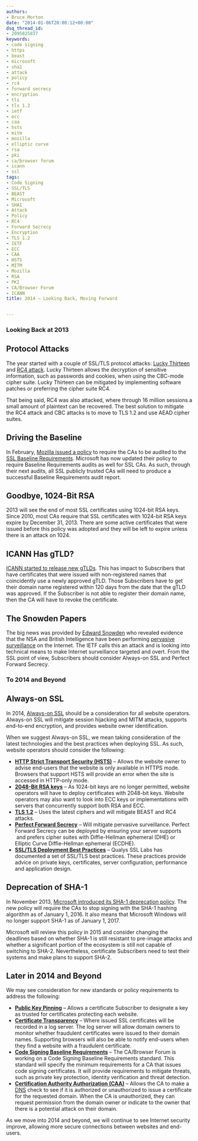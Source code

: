 ```yaml
---
authors:
- Bruce Morton
date: "2014-01-06T20:00:12+00:00"
dsq_thread_id:
- 2095825837
keywords:
- code signing
- https
- beast
- microsoft
- sha1
- attack
- policy
- rc4
- forward secrecy
- encryption
- tls
- tls 1.2
- ietf
- ecc
- caa
- hsts
- mitm
- mozilla
- elliptic curve
- rsa
- pki
- ca/browser forum
- icann
- ssl
tags:
- Code Signing
- SSL/TLS
- BEAST
- Microsoft
- SHA1
- Attack
- Policy
- RC4
- Forward Secrecy
- Encryption
- TLS 1.2
- IETF
- ECC
- CAA
- HSTS
- MITM
- Mozilla
- RSA
- PKI
- CA/Browser Forum
- ICANN
title: 2014 – Looking Back, Moving Forward


---
```

### Looking Back at 2013

## Protocol Attacks

The year started with a couple of SSL/TLS protocol attacks: [Lucky Thirteen][1] and [RC4 attack][2]. Lucky Thirteen allows the decryption of sensitive information, such as passwords and cookies, when using the CBC-mode cipher suite. Lucky Thirteen can be mitigated by implementing software patches or preferring the cipher suite RC4.

That being said, RC4 was also attacked, where through 16 million sessions a small amount of plaintext can be recovered. The best solution to mitigate the RC4 attack and CBC attacks is to move to TLS 1.2 and use AEAD cipher suites.

## Driving the Baseline

In February, [Mozilla issued a policy][3] to require the CAs to be audited to the [SSL Baseline Requirements][4]. Microsoft has now updated their policy to require Baseline Requirements audits as well for SSL CAs. As such, through their next audits, all SSL publicly trusted CAs will need to produce a successful Baseline Requirements audit report.

## Goodbye, 1024-Bit RSA

2013 will see the end of most SSL certificates using 1024-bit RSA keys. Since 2010, most CAs require that SSL certificates with 1024-bit RSA keys expire by December 31, 2013. There are some active certificates that were issued before this policy was adopted and they will be left to expire unless there is an attack on 1024.

## ICANN Has gTLD?

[ICANN started to release new gTLDs][5]. This has impact to Subscribers that have certificates that were issued with non-registered names that coincidently use a newly approved gTLD. Those Subscribers have to get their domain name registered within 120 days from the date that the gTLD was approved. If the Subscriber is not able to register their domain name, then the CA will have to revoke the certificate.

## The Snowden Papers

The big news was provided by [Edward Snowden][6] who revealed evidence that the NSA and British Intelligence have been performing [pervasive surveillance][7] on the Internet. The IETF calls this an attack and is looking into technical means to make Internet surveillance targeted and overt. From the SSL point of view, Subscribers should consider Always-on SSL and Perfect Forward Secrecy.

### To 2014 and Beyond

## Always-on SSL

In 2014, [Always-on SSL][8] should be a consideration for all website operators. Always-on SSL will mitigate session hijacking and MITM attacks, supports end-to-end encryption, and provides website owner identification.

When we suggest Always-on SSL, we mean taking consideration of the latest technologies and the best practices when deploying SSL. As such, website operators should consider the following:

  * [**HTTP Strict Transport Security (HSTS)**][9] – Allows the website owner to advise end-users that the website is only available in HTTPS mode. Browsers that support HSTS will provide an error when the site is accessed in HTTP-only mode.
  * [**2048-Bit RSA keys**][10] – As 1024-bit keys are no longer permitted, website operators will have to deploy certificates with 2048-bit keys. Website operators may also want to look into ECC keys or implementations with servers that concurrently support both RSA and ECC.
  * [**TLS 1.2**][11] – Uses the latest ciphers and will mitigate BEAST and RC4 attacks.
  * [**Perfect Forward Secrecy**][12] – Will mitigate pervasive surveillance. Perfect Forward Secrecy can be deployed by ensuring your server supports  and prefers cipher suites with Diffie-Hellman ephemeral (DHE) or Elliptic Curve Diffie-Hellman ephemeral (ECDHE).
  * [**SSL/TLS Deployment Best Practices**][13] – Qualys SSL Labs has documented a set of SSL/TLS best practices. These practices provide advice on private keys, certificates, server configuration, performance and application design.

## Deprecation of SHA-1

In November 2013, [Microsoft introduced its SHA-1 deprecation policy][14]. The new policy will require the CAs to stop signing with the SHA-1 hashing algorithm as of January 1, 2016. It also means that Microsoft Windows will no longer support SHA-1 as of January 1, 2017.

Microsoft will review this policy in 2015 and consider changing the deadlines based on whether SHA-1 is still resistant to pre-image attacks and whether a significant portion of the ecosystem is still not capable of switching to SHA-2. Nevertheless, certificate Subscribers need to test their systems and make plans to support SHA-2.

## Later in 2014 and Beyond

We may see consideration for new standards or policy requirements to address the following:

  * [**Public Key Pinning**][15] – Allows a certificate Subscriber to designate a key as trusted for certificates protecting each website.
  * [**Certificate Transparency**][16] – Where issued SSL certificates will be recorded in a log server. The log server will allow domain owners to monitor whether fraudulent certificates were issued to their domain names. Supporting browsers will also be able to notify end-users when they find a website with a fraudulent certificate.
  * [**Code Signing Baseline Requirements**][17] – The CA/Browser Forum is working on a Code Signing Baseline Requirements standard. This standard will specify the minimum requirements for a CA that issues code signing certificates. It will provide requirements to mitigate threats, such as private key protection, identity verification and threat detection.
  * [**Certification Authority Authorization (CAA)**][18] – Allows the CA to make a [DNS][19] check to see if it is authorized or unauthorized to issue a certificate for the requested domain. When the CA is unauthorized, they can request permission from the domain owner or indicate to the owner that there is a potential attack on their domain.

As we move into 2014 and beyond, we will continue to see Internet security improve, allowing more secure connections between websites and end-users.

 [1]: https://www.imperialviolet.org/2013/02/04/luckythirteen.html
 [2]: http://www.isg.rhul.ac.uk/tls/
 [3]: https://www.entrust.com/mozilla-endorses-ssl-baseline-requirements/
 [4]: https://cabforum.org/baseline-requirements-documents/
 [5]: https://casecurity.org/2013/03/22/what-the-icann-ssac-report-doesnt-tell-you/
 [6]: http://www.entrust.com/intelligence-services-information-security/
 [7]: https://casecurity.org/2013/11/26/ietf-88-pervasive-surveillance/
 [8]: https://otalliance.org/resources/AOSSL/index.html
 [9]: http://tools.ietf.org/html/rfc6797
 [10]: https://www.entrust.com/moving-to-2048-bit-keys/
 [11]: https://casecurity.org/2013/09/19/its-time-for-tls-1-2/
 [12]: http://blog.ivanristic.com/2013/06/ssl-labs-deploying-forward-secrecy.html
 [13]: https://www.ssllabs.com/projects/best-practices/index.html
 [14]: https://blogs.technet.com/b/pki/archive/2013/11/12/sha1-deprecation-policy.aspx
 [15]: https://casecurity.org/2013/08/28/public-key-pinning/
 [16]: https://casecurity.org/2013/09/09/what-is-certificate-transparency-and-how-does-it-propose-to-establish-certificate-validity/
 [17]: https://casecurity.org/2013/11/14/improving-code-signing/
 [18]: https://casecurity.org/2013/09/25/what-is-certification-authority-authorization/
 [19]: https://en.wikipedia.org/wiki/Domain_Name_System